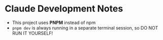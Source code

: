 # Claude Development Notes

- This project uses **PNPM** instead of npm
- `pnpm dev` is always running in a separate terminal session, so DO NOT RUN IT YOURSELF!
